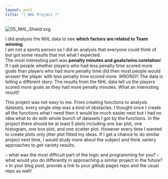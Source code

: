 ```yaml
---
layout: post
title: "| NHL Project |"
---
```


![05_NHL_Shield svg](https://user-images.githubusercontent.com/58168249/122642135-db8d9580-d0d6-11eb-9b73-7c1d8949065c.png)

I did analysis the NHL data to see **which factors are related to Team winning**.  
I am not a sports person so I did an analysis that everyone could think of but got some results that not what I expected.  
The most interesting part was **penalty minutes and goals/wins corelation**! 
If I ask people whether players who had less penalty time scored more goals than players who had more penalty time did 
then most people would answer the player with less penalty time scored more. WRONG!! The data is telling a different story. 
The results from the NHL data tell us the players scored more goals as they had more penalty minutes. What an interesting result!!  

This project was not easy to me. From creating functions to analysis datasets, every single step was a kind of obstacles. 
I thought once I create all the functions what I need then it would be much easier next but I had no idea what to do with whole bunch of datasets I got by the functions. 
In the project there should be at least 5 plots including one bar plot, one histogram, one box plot, and one scatter plot. 
However every time I wanted to create plots only jitter plot fitted my ideas. If I get a chance to do similar project next time, I would study more about the subject and think variery approaches to get variety results.  

– what was the most difficult part of the logic and programming for you?
– what would you do differently in approaching a similar project in the future?
• In your blog post, provide a link to your github pages repo and the usual repo as well!

